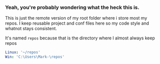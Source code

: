 ### Yeah, you're probably wondering what the heck this is.
This is just the remote version of my root folder where i store most my repos.
I keep reusable project and conf files here so my code style and whatnot stays consistent.

It's named `repos` because that is the directory where I almost always keep repos 

```yaml
Linux: '~/repos'
Win: 'C:\Users\Mark-\repos'
```
